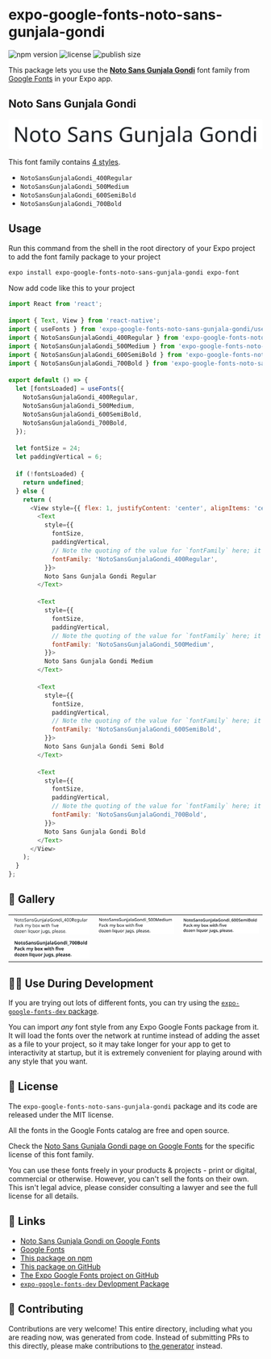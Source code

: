 # expo-google-fonts-noto-sans-gunjala-gondi

![npm version](https://flat.badgen.net/npm/v/expo-google-fonts-noto-sans-gunjala-gondi)
![license](https://flat.badgen.net/github/license/expo/google-fonts)
![publish size](https://flat.badgen.net/packagephobia/install/expo-google-fonts-noto-sans-gunjala-gondi)

This package lets you use the [**Noto Sans Gunjala Gondi**](https://fonts.google.com/specimen/Noto+Sans+Gunjala+Gondi) font family from [Google Fonts](https://fonts.google.com/) in your Expo app.

## Noto Sans Gunjala Gondi

![Noto Sans Gunjala Gondi](./font-family.png)

This font family contains [4 styles](#-gallery).

- `NotoSansGunjalaGondi_400Regular`
- `NotoSansGunjalaGondi_500Medium`
- `NotoSansGunjalaGondi_600SemiBold`
- `NotoSansGunjalaGondi_700Bold`

## Usage

Run this command from the shell in the root directory of your Expo project to add the font family package to your project
```sh
expo install expo-google-fonts-noto-sans-gunjala-gondi expo-font
```

Now add code like this to your project
```js
import React from 'react';

import { Text, View } from 'react-native';
import { useFonts } from 'expo-google-fonts-noto-sans-gunjala-gondi/useFonts';
import { NotoSansGunjalaGondi_400Regular } from 'expo-google-fonts-noto-sans-gunjala-gondi/400Regular';
import { NotoSansGunjalaGondi_500Medium } from 'expo-google-fonts-noto-sans-gunjala-gondi/500Medium';
import { NotoSansGunjalaGondi_600SemiBold } from 'expo-google-fonts-noto-sans-gunjala-gondi/600SemiBold';
import { NotoSansGunjalaGondi_700Bold } from 'expo-google-fonts-noto-sans-gunjala-gondi/700Bold';

export default () => {
  let [fontsLoaded] = useFonts({
    NotoSansGunjalaGondi_400Regular,
    NotoSansGunjalaGondi_500Medium,
    NotoSansGunjalaGondi_600SemiBold,
    NotoSansGunjalaGondi_700Bold,
  });

  let fontSize = 24;
  let paddingVertical = 6;

  if (!fontsLoaded) {
    return undefined;
  } else {
    return (
      <View style={{ flex: 1, justifyContent: 'center', alignItems: 'center' }}>
        <Text
          style={{
            fontSize,
            paddingVertical,
            // Note the quoting of the value for `fontFamily` here; it expects a string!
            fontFamily: 'NotoSansGunjalaGondi_400Regular',
          }}>
          Noto Sans Gunjala Gondi Regular
        </Text>

        <Text
          style={{
            fontSize,
            paddingVertical,
            // Note the quoting of the value for `fontFamily` here; it expects a string!
            fontFamily: 'NotoSansGunjalaGondi_500Medium',
          }}>
          Noto Sans Gunjala Gondi Medium
        </Text>

        <Text
          style={{
            fontSize,
            paddingVertical,
            // Note the quoting of the value for `fontFamily` here; it expects a string!
            fontFamily: 'NotoSansGunjalaGondi_600SemiBold',
          }}>
          Noto Sans Gunjala Gondi Semi Bold
        </Text>

        <Text
          style={{
            fontSize,
            paddingVertical,
            // Note the quoting of the value for `fontFamily` here; it expects a string!
            fontFamily: 'NotoSansGunjalaGondi_700Bold',
          }}>
          Noto Sans Gunjala Gondi Bold
        </Text>
      </View>
    );
  }
};

```

## 🔡 Gallery


||||
|-|-|-|
|![NotoSansGunjalaGondi_400Regular](.//400Regular/NotoSansGunjalaGondi_400Regular.ttf.png)|![NotoSansGunjalaGondi_500Medium](.//500Medium/NotoSansGunjalaGondi_500Medium.ttf.png)|![NotoSansGunjalaGondi_600SemiBold](.//600SemiBold/NotoSansGunjalaGondi_600SemiBold.ttf.png)||
|![NotoSansGunjalaGondi_700Bold](.//700Bold/NotoSansGunjalaGondi_700Bold.ttf.png)||||


## 👩‍💻 Use During Development

If you are trying out lots of different fonts, you can try using the [`expo-google-fonts-dev` package](https://github.com/freeboub/google-fonts/tree/master/font-packages/dev#readme).

You can import *any* font style from any Expo Google Fonts package from it. It will load the fonts
over the network at runtime instead of adding the asset as a file to your project, so it may take longer
for your app to get to interactivity at startup, but it is extremely convenient
for playing around with any style that you want.

## 📖 License

The `expo-google-fonts-noto-sans-gunjala-gondi` package and its code are released under the MIT license.

All the fonts in the Google Fonts catalog are free and open source.

Check the [Noto Sans Gunjala Gondi page on Google Fonts](https://fonts.google.com/specimen/Noto+Sans+Gunjala+Gondi) for the specific license of this font family.

You can use these fonts freely in your products & projects - print or digital, commercial or otherwise. However, you can't sell the fonts on their own. This isn't legal advice, please consider consulting a lawyer and see the full license for all details.

## 🔗 Links

- [Noto Sans Gunjala Gondi on Google Fonts](https://fonts.google.com/specimen/Noto+Sans+Gunjala+Gondi)
- [Google Fonts](https://fonts.google.com/)
- [This package on npm](https://www.npmjs.com/package/expo-google-fonts-noto-sans-gunjala-gondi)
- [This package on GitHub](https://github.com/freeboub/google-fonts/tree/master/font-packages/noto-sans-gunjala-gondi)
- [The Expo Google Fonts project on GitHub](https://github.com/freeboub/google-fonts)
- [`expo-google-fonts-dev` Devlopment Package](https://github.com/freeboub/google-fonts/tree/master/font-packages/dev)

## 🤝 Contributing

Contributions are very welcome! This entire directory, including what you are reading now, was generated from code. Instead of submitting PRs to this directly, please make contributions to [the generator](https://github.com/freeboub/google-fonts/tree/master/packages/generator) instead.
